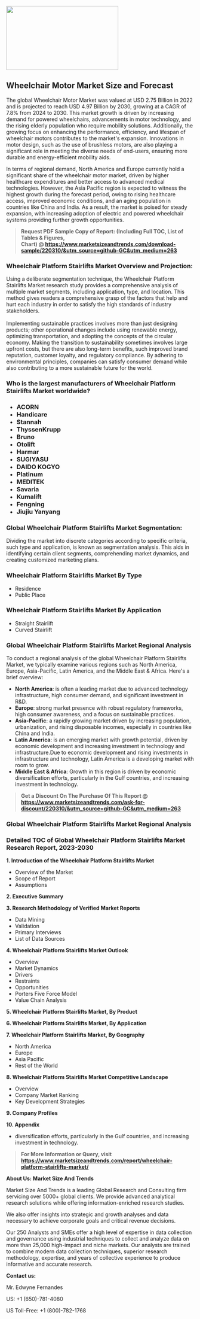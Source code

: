 <p><img class="alignnone size-medium wp-image-20088" src="https://ffe5etoiles.com/wp-content/uploads/2024/12/MST1-300x171.png" alt="" width="300" height="171" /></p><h2>Wheelchair Motor Market Size and Forecast</h2><p>The global Wheelchair Motor Market was valued at USD 2.75 Billion in 2022 and is projected to reach USD 4.97 Billion by 2030, growing at a CAGR of 7.8% from 2024 to 2030. This market growth is driven by increasing demand for powered wheelchairs, advancements in motor technology, and the rising elderly population who require mobility solutions. Additionally, the growing focus on enhancing the performance, efficiency, and lifespan of wheelchair motors contributes to the market's expansion. Innovations in motor design, such as the use of brushless motors, are also playing a significant role in meeting the diverse needs of end-users, ensuring more durable and energy-efficient mobility aids.</p><p>In terms of regional demand, North America and Europe currently hold a significant share of the wheelchair motor market, driven by higher healthcare expenditures and better access to advanced medical technologies. However, the Asia Pacific region is expected to witness the highest growth during the forecast period, owing to rising healthcare access, improved economic conditions, and an aging population in countries like China and India. As a result, the market is poised for steady expansion, with increasing adoption of electric and powered wheelchair systems providing further growth opportunities.</p></p><blockquote id="" class=""><strong>Request PDF Sample Copy of Report: (Including Full TOC, List of Tables &amp; Figures, Chart)&nbsp;@&nbsp;<strong><a href="https://www.marketsizeandtrends.com/download-sample/220310/&utm_source=github-GC&utm_medium=263" target="_blank">https://www.marketsizeandtrends.com/download-sample/220310/&utm_source=github-GC&utm_medium=263</a></strong></strong></blockquote><h3 id="" class="">Wheelchair Platform Stairlifts Market&nbsp;Overview and Projection:</h3><p id="" class="">Using a deliberate segmentation technique, the Wheelchair Platform Stairlifts Market research study provides a comprehensive analysis of multiple market segments, including application, type, and location. This method gives readers a comprehensive grasp of the factors that help and hurt each industry in order to satisfy the high standards of industry stakeholders. <br /> <br />Implementing sustainable practices involves more than just designing products; other operational changes include using renewable energy, optimizing transportation, and adopting the concepts of the circular economy. Making the transition to sustainability sometimes involves large upfront costs, but there are also long-term benefits, such improved brand reputation, customer loyalty, and regulatory compliance. By adhering to environmental principles, companies can satisfy consumer demand while also contributing to a more sustainable future for the world.</p><h3 id="" class="">Who is the largest manufacturers of&nbsp;Wheelchair Platform Stairlifts Market worldwide?</h3><h3 class=""><p><ul><li>ACORN </li><li> Handicare </li><li> Stannah </li><li> ThyssenKrupp </li><li> Bruno </li><li> Otolift </li><li> Harmar </li><li> SUGIYASU </li><li> DAIDO KOGYO </li><li> Platinum </li><li> MEDITEK </li><li> Savaria </li><li> Kumalift </li><li> Fengning </li><li> Jiujiu Yanyang</li></ul></p></h3><h3 id="" class="">Global&nbsp;Wheelchair Platform Stairlifts Market Segmentation:</h3><p id="" class="">Dividing the market into discrete categories according to specific criteria, such type and application, is known as segmentation analysis. This aids in identifying certain client segments, comprehending market dynamics, and creating customized marketing plans.</p><h3 id="" class="">Wheelchair Platform Stairlifts Market&nbsp;By Type</h3><p><p><ul><li>Residence</li><li> Public Place</p></li></ul></p></p><h3 id="" class="">Wheelchair Platform Stairlifts Market&nbsp;By Application</h3><p class=""><p><ul><li>Straight Stairlift</li><li> Curved Stairlift</li></ul></p></p><h3 id="" class="">Global Wheelchair Platform Stairlifts Market Regional Analysis</h3><p id="" class="">To conduct a regional analysis of the global Wheelchair Platform Stairlifts Market, we typically examine various regions such as North America, Europe, Asia-Pacific, Latin America, and the Middle East &amp; Africa. Here's a brief overview:</p><ul><li><strong>North America</strong>: is often a leading market due to advanced technology infrastructure, high consumer demand, and significant investment in R&amp;D.</li><li><strong>Europe</strong>: strong market presence with robust regulatory frameworks, high consumer awareness, and a focus on sustainable practices.</li><li><strong>Asia-Pacific</strong>: a rapidly growing market driven by increasing population, urbanization, and rising disposable incomes, especially in countries like China and India.</li><li><strong>Latin America</strong>: is an emerging market with growth potential, driven by economic development and increasing investment in technology and infrastructure.Due to economic development and rising investments in infrastructure and technology, Latin America is a developing market with room to grow.</li><li><strong>Middle East &amp; Africa</strong>: Growth in this region is driven by economic diversification efforts, particularly in the Gulf countries, and increasing investment in technology.</li></ul><blockquote id="" class=""><strong>Get a Discount On The Purchase Of This Report @ <strong><a href="https://www.marketsizeandtrends.com/ask-for-discount/220310/&utm_source=github-GC&utm_medium=263" target="_blank">https://www.marketsizeandtrends.com/ask-for-discount/220310/&utm_source=github-GC&utm_medium=263</a></strong></strong></blockquote><h3 id="" class="">Global Wheelchair Platform Stairlifts Market Regional Analysis</h3><h3 id="" class="">Detailed TOC of Global Wheelchair Platform Stairlifts Market Research Report, 2023-2030</h3><p id="" class=""><strong>1. Introduction of the Wheelchair Platform Stairlifts Market</strong></p><ul><li>Overview of the Market</li><li>Scope of Report</li><li>Assumptions</li></ul><p id="" class=""><strong>2. Executive Summary</strong></p><p id="" class=""><strong>3. Research Methodology of Verified Market Reports</strong></p><ul><li>Data Mining</li><li>Validation</li><li>Primary Interviews</li><li>List of Data Sources</li></ul><p id="" class=""><strong>4. Wheelchair Platform Stairlifts Market Outlook</strong></p><ul><li>Overview</li><li>Market Dynamics</li><li>Drivers</li><li>Restraints</li><li>Opportunities</li><li>Porters Five Force Model</li><li>Value Chain Analysis</li></ul><p id="" class=""><strong>5. Wheelchair Platform Stairlifts Market, By Product</strong></p><p id="" class=""><strong>6. Wheelchair Platform Stairlifts Market, By Application</strong></p><p id="" class=""><strong>7. Wheelchair Platform Stairlifts Market, By Geography</strong></p><ul><li>North America</li><li>Europe</li><li>Asia Pacific</li><li>Rest of the World</li></ul><p id="" class=""><strong>8. Wheelchair Platform Stairlifts Market Competitive Landscape</strong></p><ul><li>Overview</li><li>Company Market Ranking</li><li>Key Development Strategies</li></ul><p id="" class=""><strong>9. Company Profiles</strong></p><p id="" class=""><strong>10. Appendix</strong></p><ul><li>diversification efforts, particularly in the Gulf countries, and increasing investment in technology.</li></ul><blockquote id="" class=""><strong>For More Information or Query, visit <strong><strong><a href="https://www.marketsizeandtrends.com/report/wheelchair-platform-stairlifts-market/" target="_blank">https://www.marketsizeandtrends.com/report/wheelchair-platform-stairlifts-market/</a></strong></strong></strong></blockquote><p id="" class=""><strong>About Us: Market Size And Trends</strong></p><p id="" class="">Market Size And Trends is a leading Global Research and Consulting firm servicing over 5000+ global clients. We provide advanced analytical research solutions while offering information-enriched research studies.</p><p id="" class="">We also offer insights into strategic and growth analyses and data necessary to achieve corporate goals and critical revenue decisions.</p><p id="" class="">Our 250 Analysts and SMEs offer a high level of expertise in data collection and governance using industrial techniques to collect and analyze data on more than 25,000 high-impact and niche markets. Our analysts are trained to combine modern data collection techniques, superior research methodology, expertise, and years of collective experience to produce informative and accurate research.</p><p id="" class=""><strong>Contact us:</strong></p><p id="" class="">Mr. Edwyne Fernandes</p><p id="" class="">US: +1 (650)-781-4080</p><p id="" class="">US Toll-Free: +1 (800)-782-1768</p>
